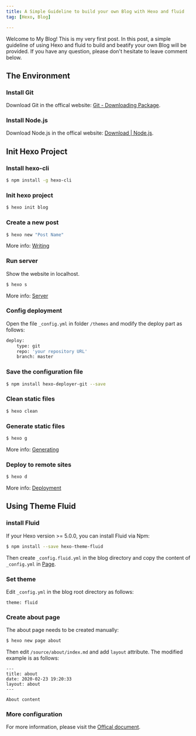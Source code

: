 ```yaml
---
title: A Simple Guideline to build your own Blog with Hexo and fluid
tag: [Hexo, Blog]

---
```

Welcome to My Blog! This is my very first post. In this post, a simple guideline of using Hexo and fluid to build and beatify your own Blog will be provided. If you have any question, please don't hesitate to leave comment below.

## The Environment
### Install Git
Download Git in the offical website: [Git - Downloading Package](https://git-scm.com/download/win).
### Install Node.js
Download Node.js in the offical website: [Download | Node.js](https://nodejs.org/en/download/).
## Init Hexo Project
### Install hexo-cli
``` bash
$ npm install -g hexo-cli 
```
### Init hexo project
``` bash
$ hexo init blog 
```
### Create a new post

``` bash
$ hexo new "Post Name"
```

More info: [Writing](https://hexo.io/docs/writing.html)

### Run server
Show the website in localhost.
``` bash
$ hexo s
```

More info: [Server](https://hexo.io/docs/server.html)
### Config deployment
Open the file `_config.yml` in folder `/themes` and modify the deploy part as follows:
``` bash
deploy:
    type: git
    repo: 'your repository URL'
    branch: master
```
### Save the configuration file
``` bash
$ npm install hexo-deployer-git --save
```
### Clean static files

``` bash
$ hexo clean
```


### Generate static files

``` bash
$ hexo g
```

More info: [Generating](https://hexo.io/docs/generating.html)

### Deploy to remote sites

``` bash
$ hexo d
```

More info: [Deployment](https://hexo.io/docs/one-command-deployment.html)
## Using Theme Fluid
### install Fluid
If your Hexo version >= 5.0.0, you can install Fluid via Npm:
``` bash
$ npm install --save hexo-theme-fluid
```
Then create `_config.fluid.yml` in the blog directory and copy the content of `_config.yml` in [Page](https://github.com/fluid-dev/hexo-theme-fluid/blob/master/_config.yml).
### Set theme

Edit `_config.yml` in the blog root directory as follows:
```
theme: fluid
```
### Create about page
The about page needs to be created manually:
``` bash
$ hexo new page about
```

Then edit `/source/about/index.md` and add `layout` attribute.
The modified example is as follows:
```
---
title: about
date: 2020-02-23 19:20:33
layout: about
---

About content
```
### More configuration
For more information, please visit the [Offical document](https://hexo.fluid-dev.com/docs/guide/#%E5%85%B3%E4%BA%8E%E6%8C%87%E5%8D%97).